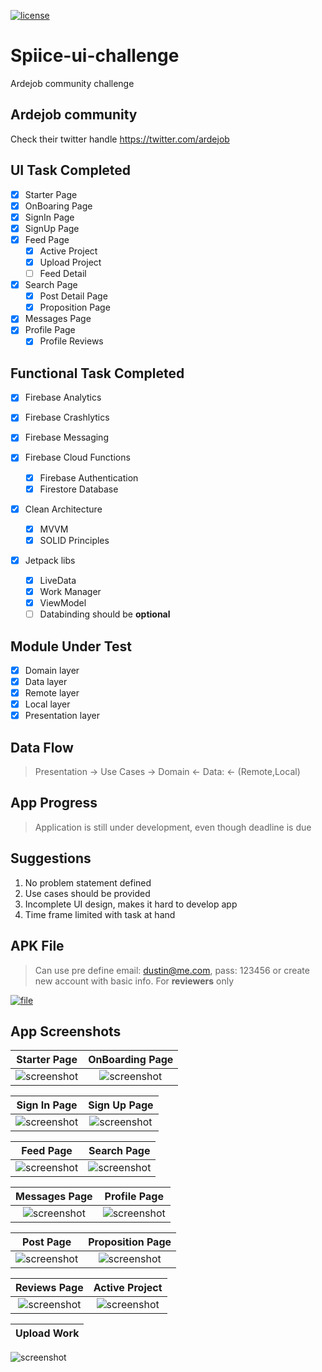 [![license](https://img.shields.io/github/license/DAVFoundation/captain-n3m0.svg?style=flat-square)](./LICENSE)

# Spiice-ui-challenge

Ardejob community challenge

## Ardejob community

Check their twitter handle https://twitter.com/ardejob

## UI Task Completed

- [x] Starter Page
- [x] OnBoaring Page
- [x] SignIn Page
- [x] SignUp Page
- [x] Feed Page
  - [x] Active Project
  - [x] Upload Project
  - [ ] Feed Detail
- [x] Search Page
  - [x] Post Detail Page
  - [x] Proposition Page
- [x] Messages Page
- [x] Profile Page
  - [x] Profile Reviews

## Functional Task Completed

- [x] Firebase Analytics
- [x] Firebase Crashlytics
- [x] Firebase Messaging

- [x] Firebase Cloud Functions

  - [x] Firebase Authentication
  - [x] Firestore Database

- [x] Clean Architecture

  - [x] MVVM
  - [x] SOLID Principles

- [x] Jetpack libs
  - [x] LiveData
  - [x] Work Manager
  - [x] ViewModel
  - [ ] Databinding should be **optional**

## Module Under Test

- [x] Domain layer
- [x] Data layer
- [x] Remote layer
- [x] Local layer
- [x] Presentation layer

## Data Flow

> Presentation -> Use Cases -> Domain <- Data: <- (Remote,Local)

## App Progress

> Application is still under development, even though deadline is due

## Suggestions

1. No problem statement defined
1. Use cases should be provided
1. Incomplete UI design, makes it hard to develop app
1. Time frame limited with task at hand

## APK File
> Can use pre define email: dustin@me.com, pass: 123456 or create new account with basic info. For **reviewers** only

[![file](./images/ic_launcher_round.png)](https://github.com/Bik-Krlvn/Spiice-ui-challenge/raw/develop/apk/spiice.apk "download spiice apk")

## App Screenshots

|            Starter Page             |           OnBoarding Page            |
| :---------------------------------: | :----------------------------------: |
| ![screenshot](./images/starter.jpg) | ![screenshot](./images/on_board.jpg) |

|            Sign In Page             |            Sign Up Page             |
| :---------------------------------: | :---------------------------------: |
| ![screenshot](./images/sign_in.jpg) | ![screenshot](./images/sign_up.jpg) |

|            Feed Page             |            Search Page             |
| :------------------------------: | :--------------------------------: |
| ![screenshot](./images/feed.jpg) | ![screenshot](./images/search.jpg) |

|            Messages Page             |            Profile Page             |
| :----------------------------------: | :---------------------------------: |
| ![screenshot](./images/messages.jpg) | ![screenshot](./images/profile.jpg) |

|            Post Page             |            Proposition Page             |
| :------------------------------: | :-------------------------------------: |
| ![screenshot](./images/post.jpg) | ![screenshot](./images/proposition.jpg) |

|            Reviews Page             |               Active Project               |
| :---------------------------------: | :----------------------------------------: |
| ![screenshot](./images/reviews.jpg) | ![screenshot](./images/active_project.jpg) |

| Upload Work |
| :---------: |


![screenshot](./images/upload_work.jpg)
